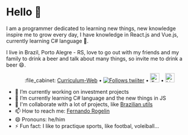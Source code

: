 # Hello 👋

I am a programmer dedicated to learning new things, new knowledge inspire me to grow every day, I have knowledge in React.js and Vue.js, currently learning C# language :book:.

I live in Brazil, Porto Alegre - RS, love to go out with my friends and my family to drink a beer and talk about many things, so invite me to drink a beer :smile:.

<p align="center">
  :file_cabinet: <a href="https://www.fernandorogelin.com/">Curriculum-Web</a> •
  <a href="https://twitter.com/intent/follow?screen_name=Nando_Rogelin&tw_p=followbutton"><img src="https://img.shields.io/twitter/follow/Nando_Rogelin?label=%40Nando_Rogelin&style=social" alt="Follows twiiter"></a> •
  <a href="https://twitter.com/RogelinFernando"><img src="https://img.shields.io/badge/twitter-%231DA1F2.svg?&style=for-the-badge&logo=twitter&logoColor=white" height=25 alt="Twitter image"></a> •
  <a href="https://www.linkedin.com/in/fernando-rogelin"><img src="https://img.shields.io/badge/linkedin-%230077B5.svg?&style=for-the-badge&logo=linkedin&logoColor=white" height=25 alt="LinkedIin image"></a>
</p>

- 🔭 I’m currently working on investment projects
- 🌱 I’m currently learning C# language and the new things in JS
- 👯 I'm collaborate with a lot of projects, like [Brazilian utils](https://github.com/brazilian-utils/brazilian-utils)
- 📫 How to reach me: [Fernando Rogelin](https://www.fernandorogelin.com/)
- 😄 Pronouns: he/him
- ⚡ Fun fact: I like to practique sports, like footbal, voleiball...

<!--
**FernandoRogelin/FernandoRogelin** is a ✨ _special_ ✨ repository because its `README.md` (this file) appears on your GitHub profile.
Here are some ideas to get you started:
-->
